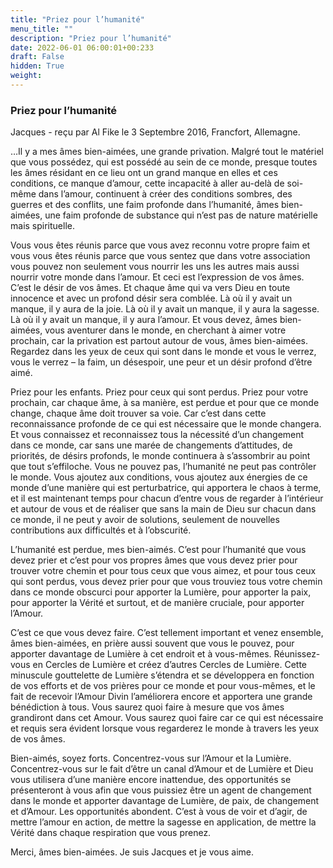 ```yaml
---
title: "Priez pour l’humanité"
menu_title: ""
description: "Priez pour l’humanité"
date: 2022-06-01 06:00:01+00:233
draft: False
hidden: True
weight:
---
```

### Priez pour l’humanité

Jacques - reçu par Al Fike le 3 Septembre 2016, Francfort, Allemagne.

…Il y a mes âmes bien-aimées, une grande privation. Malgré tout le matériel que vous possédez, qui est possédé au sein de ce monde, presque toutes les âmes résidant en ce lieu ont un grand manque en elles et ces conditions, ce manque d’amour, cette incapacité à aller au-delà de soi-même dans l’amour, continuent à créer des conditions sombres, des guerres et des conflits, une faim profonde dans l’humanité, âmes bien-aimées, une faim profonde de substance qui n’est pas de nature matérielle mais spirituelle.

Vous vous êtes réunis parce que vous avez reconnu votre propre faim et vous vous êtes réunis parce que vous sentez que dans votre association vous pouvez non seulement vous nourrir les uns les autres mais aussi nourrir votre monde dans l’amour. Et ceci est l’expression de vos âmes. C’est le désir de vos âmes. Et chaque âme qui va vers Dieu en toute innocence et avec un profond désir sera comblée. Là où il y avait un manque, il y aura de la joie. Là où il y avait un manque, il y aura la sagesse. Là où il y avait un manque, il y aura l’amour. Et vous devez, âmes bien-aimées, vous aventurer dans le monde, en cherchant à aimer votre prochain, car la privation est partout autour de vous, âmes bien-aimées. Regardez dans les yeux de ceux qui sont dans le monde et vous le verrez, vous le verrez – la faim, un désespoir, une peur et un désir profond d’être aimé.

Priez pour les enfants. Priez pour ceux qui sont perdus. Priez pour votre prochain, car chaque âme, à sa manière, est perdue et pour que ce monde change, chaque âme doit trouver sa voie. Car c’est dans cette reconnaissance profonde de ce qui est nécessaire que le monde changera. Et vous connaissez et reconnaissez tous la nécessité d’un changement dans ce monde, car sans une marée de changements d’attitudes, de priorités, de désirs profonds, le monde continuera à s’assombrir au point que tout s’effiloche. Vous ne pouvez pas, l’humanité ne peut pas contrôler le monde. Vous ajoutez aux conditions, vous ajoutez aux énergies de ce monde d’une manière qui est perturbatrice, qui apportera le chaos à terme, et il est maintenant temps pour chacun d’entre vous de regarder à l’intérieur et autour de vous et de réaliser que sans la main de Dieu sur chacun dans ce monde, il ne peut y avoir de solutions, seulement de nouvelles contributions aux difficultés et à l’obscurité.

L’humanité est perdue, mes bien-aimés. C’est pour l’humanité que vous devez prier et c’est pour vos propres âmes que vous devez prier pour trouver votre chemin et pour tous ceux que vous aimez, et pour tous ceux qui sont perdus, vous devez prier pour que vous trouviez tous votre chemin dans ce monde obscurci pour apporter la Lumière, pour apporter la paix, pour apporter la Vérité et surtout, et de manière cruciale, pour apporter l’Amour.

C’est ce que vous devez faire. C’est tellement important et venez ensemble, âmes bien-aimées, en prière aussi souvent que vous le pouvez, pour apporter davantage de Lumière à cet endroit et à vous-mêmes. Réunissez-vous en Cercles de Lumière et créez d’autres Cercles de Lumière. Cette minuscule gouttelette de Lumière s’étendra et se développera en fonction de vos efforts et de vos prières pour ce monde et pour vous-mêmes, et le fait de recevoir l’Amour Divin l’améliorera encore et apportera une grande bénédiction à tous. Vous saurez quoi faire à mesure que vos âmes grandiront dans cet Amour. Vous saurez quoi faire car ce qui est nécessaire et requis sera évident lorsque vous regarderez le monde à travers les yeux de vos âmes.

Bien-aimés, soyez forts. Concentrez-vous sur l’Amour et la Lumière. Concentrez-vous sur le fait d’être un canal d’Amour et de Lumière et Dieu vous utilisera d’une manière encore inattendue, des opportunités se présenteront à vous afin que vous puissiez être un agent de changement dans le monde et apporter davantage de Lumière, de paix, de changement et d’Amour. Les opportunités abondent. C’est à vous de voir et d’agir, de mettre l’amour en action, de mettre la sagesse en application, de mettre la Vérité dans chaque respiration que vous prenez.

Merci, âmes bien-aimées. Je suis Jacques et je vous aime.
